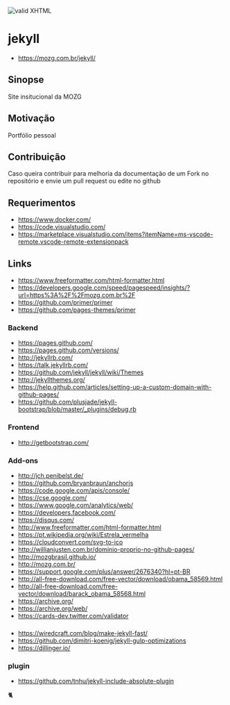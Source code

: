 [checkmark]: https://raw.githubusercontent.com/mozgbrasil/mozgbrasil.github.io/master/assets/images/logos/logo_32_32.png "MOZG"

![valid XHTML][checkmark]

# jekyll

- https://mozg.com.br/jekyll/

## Sinopse

Site insitucional da MOZG

## Motivação

Portfólio pessoal

## Contribuição

Caso queira contribuir para melhoria da documentação de um Fork no repositório e envie um pull request ou edite no github

## Requerimentos

- https://www.docker.com/
- https://code.visualstudio.com/
- https://marketplace.visualstudio.com/items?itemName=ms-vscode-remote.vscode-remote-extensionpack

## Links

- https://www.freeformatter.com/html-formatter.html
- https://developers.google.com/speed/pagespeed/insights/?url=https%3A%2F%2Fmozg.com.br%2F
- https://github.com/primer/primer
- https://github.com/pages-themes/primer

### Backend

- https://pages.github.com/
- https://pages.github.com/versions/
- http://jekyllrb.com/
- https://talk.jekyllrb.com/
- https://github.com/jekyll/jekyll/wiki/Themes
- http://jekyllthemes.org/
- https://help.github.com/articles/setting-up-a-custom-domain-with-github-pages/
- https://github.com/plusjade/jekyll-bootstrap/blob/master/_plugins/debug.rb

### Frontend

- http://getbootstrap.com/

### Add-ons

- http://jch.penibelst.de/
- https://github.com/bryanbraun/anchorjs
- https://code.google.com/apis/console/
- https://cse.google.com/
- https://www.google.com/analytics/web/
- https://developers.facebook.com/
- https://disqus.com/
- http://www.freeformatter.com/html-formatter.html
- https://pt.wikipedia.org/wiki/Estrela_vermelha
- https://cloudconvert.com/svg-to-ico
- http://willianjusten.com.br/dominio-proprio-no-github-pages/
- http://mozgbrasil.github.io/
- http://mozg.com.br/
- https://support.google.com/plus/answer/2676340?hl=pt-BR
- http://all-free-download.com/free-vector/download/obama_58569.html
- http://all-free-download.com/free-vector/download/barack_obama_58568.html
- https://archive.org/
- https://archive.org/web/
- https://cards-dev.twitter.com/validator

###

- https://wiredcraft.com/blog/make-jekyll-fast/
- https://github.com/dimitri-koenig/jekyll-gulp-optimizations
- https://dillinger.io/

### plugin

- https://github.com/tnhu/jekyll-include-absolute-plugin

:cat2:
